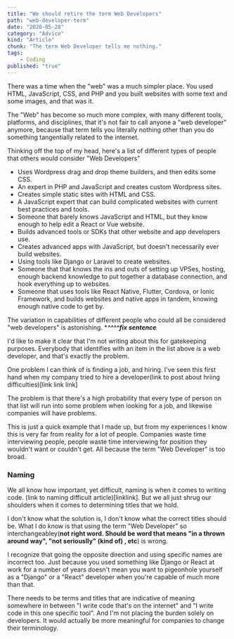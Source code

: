 ```yaml
---
title: "We should retire the term Web Developers"
path: "web-developer-term"
date: "2020-05-28"
category: "Advice"
kind: "Article"
chunk: "The term Web Developer tells me nothing."
tags:
    - Coding
published: "true"
---
```



There was a time when the "web" was a much simpler place. You used HTML, JavaScript, CSS, and PHP and you built websites with some text and some images, and that was it.

The "Web" has become so much more complex, with many different tools, platforms, and disciplines, that it's not fair to call anyone a "web developer" anymore, because that term tells you literally nothing other than you do something tangentially related to the internet.

Thinking off the top of my head, here's a list of different types of people that others would consider "Web Developers"

- Uses Wordpress drag and drop theme builders, and then edits some CSS.
- An expert in PHP and JavaScript and creates custom Wordpress sites.
- Creates simple static sites with HTML and CSS.
- A JavaScript expert that can build complicated websites with current best practices and tools.
- Someone that barely knows JavaScript and HTML, but they know enough to help edit a React or Vue website.
- Builds advanced tools or SDKs that other website and app developers use.
- Creates advanced apps with JavaScript, but doesn't necessarily ever build websites.
- Using tools like Django or Laravel to create websites.
- Someone that that knows the ins and outs of setting up VPSes, hosting, enough backend knowledge to put together a database connection, and hook everything up to websites.
- Someone that uses tools like React Native, Flutter, Cordova, or Ionic Framework, and builds websites and native apps in tandem, knowing enough native code to get by.


The variation in capabilities of different people who could all be considered "web developers" is astonishing.
****^^^^fix sentence***

I'd like to make it clear that I'm not writing about this for gatekeeping purposes. Everybody that identifies with an item in the list above *is* a web developer, and that's exactly the problem.

One problem I can think of is finding a job, and hiring. I've seen this first hand when my company tried to hire a developer(link to post about hriing difficulties)[link link link]

The problem is that there's a high probability that every type of person on that list will run into some problem when looking for a job, and likewise companies will have problems.




This is just a quick example that I made up, but from my experiences I know this is very far from reality for a lot of people. Companies waste time interviewing people, people waste time interviewing for position they wouldn't want or couldn't get. All because the term "Web Developer" is too broad.

### Naming

We all know how important, yet difficult, naming is when it comes to writing code. (link to naming difficult article)[linklink]. But we all just shrug our shoulders when it comes to determining titles that we hold.

I don't know what the solution is, I don't know what the correct titles should be. What I do know is that using the term "Web Developer" so interchangeabley(**not right word. Should be word that means "in a thrown around way", "not seriouslly" (kind of) , etc**) is wrong.

I recognize that going the opposite direction and using specific names are incorrect too. Just because you used something like Django or React at work for a number of years doesn't mean you want to pigeonhole yourself as a "Django" or a "React" developer when you're capable of much more than that.

There needs to be terms and titles that are indicative of meaning somewhere in between "I write code that's on the internet" and "I write code in this one specific tool". And I'm not placing the burden solely on developers. It would actually be more meaningful for companies to change their terminology.
